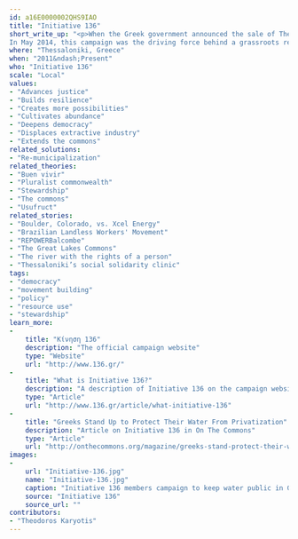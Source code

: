 ```yaml
---
id: a16E0000002QHS9IAO
title: "Initiative 136"
short_write_up: "<p>When the Greek government announced the sale of Thessaloniki’s state-managed water company in 2011, activists from the occupied squares joined the water workers to propose an alternative to both private and state management. The resulting campaign, Initiative 136, proposes the democratic, transparent and environmentally responsible management of water by local non-profit cooperatives. Its main premise is that 136 euros contributed by each household would be enough to ensure true common ownership of this vital good. 
In May 2014, this campaign was the driving force behind a grassroots referendum where 98 percent of the voters rejected water privatization. Massive popular opposition and a Supreme Court decision have since obliged the government to freeze the privatization process. This, however, is only a partial victory; Initiative 136 continues organizing to make social control of water a reality.</p>"
where: "Thessaloniki, Greece"
when: "2011&ndash;Present"
who: "Initiative 136"
scale: "Local"
values:
- "Advances justice"
- "Builds resilience"
- "Creates more possibilities"
- "Cultivates abundance"
- "Deepens democracy"
- "Displaces extractive industry"
- "Extends the commons"
related_solutions:
- "Re-municipalization"
related_theories:
- "Buen vivir"
- "Pluralist commonwealth"
- "Stewardship"
- "The commons"
- "Usufruct"
related_stories:
- "Boulder, Colorado, vs. Xcel Energy"
- "Brazilian Landless Workers' Movement"
- "REPOWERBalcombe"
- "The Great Lakes Commons"
- "The river with the rights of a person"
- "Thessaloniki’s social solidarity clinic"
tags:
- "democracy"
- "movement building"
- "policy"
- "resource use"
- "stewardship"
learn_more:
-
    title: "Κίνηση 136"
    description: "The official campaign website"
    type: "Website"
    url: "http://www.136.gr/"
-
    title: "What is Initiative 136?"
    description: "A description of Initiative 136 on the campaign website"
    type: "Article"
    url: "http://www.136.gr/article/what-initiative-136"
-
    title: "Greeks Stand Up to Protect Their Water From Privatization"
    description: "Article on Initiative 136 in On The Commons"
    type: "Article"
    url: "http://onthecommons.org/magazine/greeks-stand-protect-their-water-privatization"
images:
-
    url: "Initiative-136.jpg"
    name: "Initiative-136.jpg"
    caption: "Initiative 136 members campaign to keep water public in Greece."
    source: "Initiative 136"
    source_url: ""
contributors:
- "Theodoros Karyotis"
---
```

